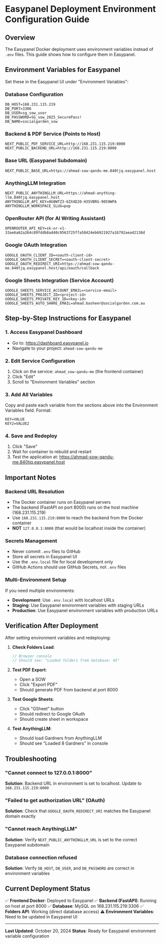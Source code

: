 # Easypanel Deployment Environment Configuration Guide

## Overview

The Easypanel Docker deployment uses environment variables instead of `.env` files. This guide shows how to configure them in Easypanel.

## Environment Variables for Easypanel

Set these in the Easypanel UI under "Environment Variables":

### Database Configuration
```
DB_HOST=168.231.115.219
DB_PORT=3306
DB_USER=sg_sow_user
DB_PASSWORD=SG_sow_2025_SecurePass!
DB_NAME=socialgarden_sow
```

### Backend & PDF Service (Points to Host)
```
NEXT_PUBLIC_PDF_SERVICE_URL=http://168.231.115.219:8000
NEXT_PUBLIC_BACKEND_URL=http://168.231.115.219:8000
```

### Base URL (Easypanel Subdomain)
```
NEXT_PUBLIC_BASE_URL=https://ahmad-sow-qandu-me.840tjq.easypanel.host
```

### AnythingLLM Integration
```
NEXT_PUBLIC_ANYTHINGLLM_URL=https://ahmad-anything-llm.840tjq.easypanel.host
ANYTHINGLLM_API_KEY=0G0WTZ3-6ZX4D20-H35VBRG-9059WPA
ANYTHINGLLM_WORKSPACE_SLUG=pop
```

### OpenRouter API (for AI Writing Assistant)
```
OPENROUTER_API_KEY=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
```

### Google OAuth Integration
```
GOOGLE_OAUTH_CLIENT_ID=<oauth-client-id>
GOOGLE_OAUTH_CLIENT_SECRET=<oauth-client-secret>
GOOGLE_OAUTH_REDIRECT_URI=https://ahmad-sow-qandu-me.840tjq.easypanel.host/api/oauth/callback
```

### Google Sheets Integration (Service Account)
```
GOOGLE_SHEETS_SERVICE_ACCOUNT_EMAIL=<service-email>
GOOGLE_SHEETS_PROJECT_ID=<project-id>
GOOGLE_SHEETS_PRIVATE_KEY_ID=<key-id>
GOOGLE_SHEETS_AUTO_SHARE_EMAIL=ahmad.basheer@socialgarden.com.au
```

## Step-by-Step Instructions for Easypanel

### 1. Access Easypanel Dashboard
- Go to: https://dashboard.easypanel.io
- Navigate to your project: `ahmad-sow-qandu-me`

### 2. Edit Service Configuration
1. Click on the service: `ahmad_sow-qandu-me` (the frontend container)
2. Click "Edit"
3. Scroll to "Environment Variables" section

### 3. Add All Variables
Copy and paste each variable from the sections above into the Environment Variables field. Format:
```
KEY=VALUE
KEY2=VALUE2
```

### 4. Save and Redeploy
1. Click "Save"
2. Wait for container to rebuild and restart
3. Test the application at: https://ahmad-sow-qandu-me.840tjq.easypanel.host

## Important Notes

### Backend URL Resolution
- The Docker container runs on Easypanel servers
- The backend (FastAPI on port 8000) runs on the host machine (168.231.115.219)
- Use `168.231.115.219:8000` to reach the backend from the Docker container
- **NOT** `127.0.0.1:8000` (that would be localhost inside the container)

### Secrets Management
- Never commit `.env` files to GitHub
- Store all secrets in Easypanel UI
- Use the `.env.local` file for local development only
- GitHub Actions should use GitHub Secrets, not `.env` files

### Multi-Environment Setup
If you need multiple environments:
- **Development**: Use `.env.local` with localhost URLs
- **Staging**: Use Easypanel environment variables with staging URLs
- **Production**: Use Easypanel environment variables with production URLs

## Verification After Deployment

After setting environment variables and redeploying:

1. **Check Folders Load**:
   ```javascript
   // Browser console
   // Should see: "Loaded folders from database: 45"
   ```

2. **Test PDF Export**:
   - Open a SOW
   - Click "Export PDF"
   - Should generate PDF from backend at port 8000

3. **Test Google Sheets**:
   - Click "GSheet" button
   - Should redirect to Google OAuth
   - Should create sheet in workspace

4. **Test AnythingLLM**:
   - Should load Gardners from AnythingLLM
   - Should see "Loaded 8 Gardners" in console

## Troubleshooting

### "Cannot connect to 127.0.0.1:8000"
**Solution**: Backend URL in environment is set to localhost. Update to `168.231.115.219:8000`

### "Failed to get authorization URL" (OAuth)
**Solution**: Check that `GOOGLE_OAUTH_REDIRECT_URI` matches the Easypanel domain exactly

### "Cannot reach AnythingLLM"
**Solution**: Verify `NEXT_PUBLIC_ANYTHINGLLM_URL` is set to the correct Easypanel subdomain

### Database connection refused
**Solution**: Verify `DB_HOST`, `DB_USER`, and `DB_PASSWORD` are correct in environment variables

## Current Deployment Status

✅ **Frontend Docker**: Deployed to Easypanel
✅ **Backend (FastAPI)**: Running on host at port 8000
✅ **Database**: MySQL on 168.231.115.219:3306
✅ **Folders API**: Working (direct database access)
⚠️ **Environment Variables**: Need to be updated in Easypanel UI

---

**Last Updated**: October 20, 2024
**Status**: Ready for Easypanel environment variable configuration
